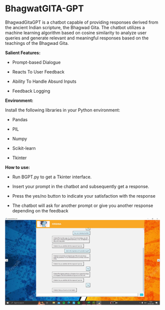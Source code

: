 # BhagwatGITA-GPT
BhagwadGitaGPT is a chatbot capable of providing responses derived from the ancient Indian scripture, the Bhagwad Gita. The chatbot utilizes a machine learning algorithm based on cosine similarity to analyze user queries and generate relevant and meaningful responses based on the teachings of the Bhagwad Gita.

**Salient Features:**

* Prompt-based Dialogue​

* Reacts To User Feedback​

* Ability To Handle Absurd Inputs​

* Feedback Logging

**Environment:**

Install the following libraries in your Python environment:

* Pandas

* PIL

* Numpy 

* Scikit-learn

* Tkinter

**How to use:**

* Run BGPT.py to get a Tkinter interface.

* Insert your prompt in the chatbot and subsequently get a response.

* Press the yes/no button to indicate your satisfaction with the response

* The chatbot will ask for another prompt or give you another response depending on the feedback

![Demo](./demo.jpeg)





